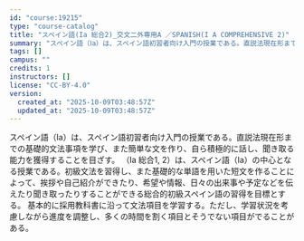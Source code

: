 ```yaml
---
id: "course:19215"
type: "course-catalog"
title: "スペイン語(Ia 総合2)_交文二外専用A ／SPANISH(I A COMPREHENSIVE 2)"
summary: "スペイン語（Ⅰa）は、スペイン語初習者向け入門の授業である。直説法現在形までの基礎的文法事項を学び、また簡単な文を作り、自ら積極的に話し、聞き取る能力を獲得することを目ざす。 （Ⅰa 総合1, 2）は、スペイン語（Ⅰa）の中心となる授業であ…"
tags: []
campus: ""
credits: 1
instructors: []
license: "CC-BY-4.0"
version:
  created_at: "2025-10-09T03:48:57Z"
  updated_at: "2025-10-09T03:48:57Z"
---
```

スペイン語（Ⅰa）は、スペイン語初習者向け入門の授業である。直説法現在形までの基礎的文法事項を学び、また簡単な文を作り、自ら積極的に話し、聞き取る能力を獲得することを目ざす。 （Ⅰa 総合1, 2）は、スペイン語（Ⅰa）の中心となる授業である。初級文法を習得し、また基礎的な単語を用いた短文を作ることによって、挨拶や自己紹介ができたり、希望や情報、日々の出来事や予定などを伝えたり聞き取ったりすることができる総合的初級スペイン語の習得を目標とする。 基本的に採用教科書に沿って文法項目を学習する。ただし、学習状況を考慮しながら進度を調整し、多くの時間を割く項目とそうでない項目がでることがある。
